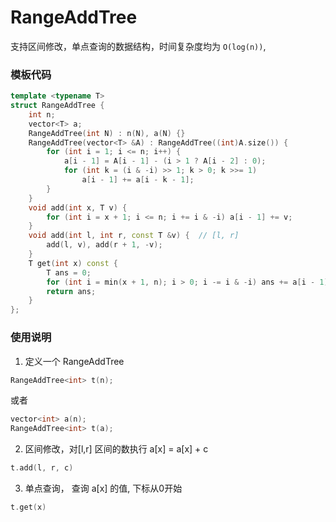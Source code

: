 # RangeAddTree

支持区间修改，单点查询的数据结构，时间复杂度均为 `O(log(n))`,


### 模板代码

```c++
template <typename T>
struct RangeAddTree {
    int n;
    vector<T> a;
    RangeAddTree(int N) : n(N), a(N) {}
    RangeAddTree(vector<T> &A) : RangeAddTree((int)A.size()) {
        for (int i = 1; i <= n; i++) {
            a[i - 1] = A[i - 1] - (i > 1 ? A[i - 2] : 0);
            for (int k = (i & -i) >> 1; k > 0; k >>= 1) 
                a[i - 1] += a[i - k - 1];
        }   
    }
    void add(int x, T v) {
        for (int i = x + 1; i <= n; i += i & -i) a[i - 1] += v;
    }
    void add(int l, int r, const T &v) {  // [l, r]
        add(l, v), add(r + 1, -v);
    }
    T get(int x) const {
        T ans = 0;
        for (int i = min(x + 1, n); i > 0; i -= i & -i) ans += a[i - 1];
        return ans;
    }
};
```

### 使用说明

1. 定义一个 RangeAddTree

```c++
RangeAddTree<int> t(n);
```

或者

```c++
vector<int> a(n);
RangeAddTree<int> t(a);
```

2. 区间修改，对[l,r] 区间的数执行 a[x] = a[x] + c

```c++
t.add(l, r, c)
```

3. 单点查询， 查询 a[x] 的值, 下标从0开始

```c++
t.get(x)
```
